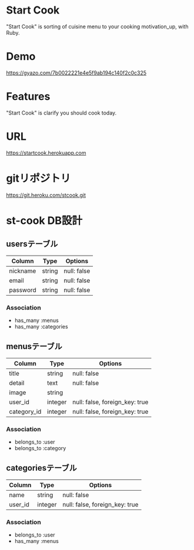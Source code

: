# Start Cook
"Start Cook" is sorting of cuisine menu to your cooking motivation_up, with Ruby.

# Demo
https://gyazo.com/7b0022221e4e5f9ab194c140f2c0c325

# Features
"Start Cook" is clarify you should cook today.

# URL
https://startcook.herokuapp.com

# gitリポジトリ
https://git.heroku.com/stcook.git


# st-cook DB設計
## usersテーブル
|Column|Type|Options|
|------|----|-------|
|nickname|string|null: false|
|email|string|null: false|
|password|string|null: false|
### Association
- has_many :menus
- has_many :categories

## menusテーブル
|Column|Type|Options|
|------|----|-------|
|title|string|null: false|
|detail|text|null: false|
|image|string||
|user_id|integer|null: false, foreign_key: true|
|category_id|integer|null: false, foreign_key: true|
### Association
- belongs_to :user
- belongs_to :category

## categoriesテーブル
|Column|Type|Options|
|------|----|-------|
|name|string|null: false|
|user_id|integer|null: false, foreign_key: true|
### Association
- belongs_to :user
- has_many :menus



